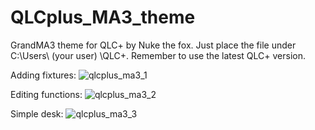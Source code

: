# QLCplus_MA3_theme
GrandMA3 theme for QLC+ by Nuke the fox.
Just place the file under C:\Users\ (your user) \QLC+\.
Remember to use the latest QLC+ version.

Adding fixtures:
![qlcplus_ma3_1](https://github.com/Nukethefox/QLCplus_MA3_theme/assets/125735099/80950b2c-341a-4e6e-baf8-9392368f696c)

Editing functions:
![qlcplus_ma3_2](https://github.com/Nukethefox/QLCplus_MA3_theme/assets/125735099/5619ee95-6fc6-4b1a-bc16-e73626415245)

Simple desk:
![qlcplus_ma3_3](https://github.com/Nukethefox/QLCplus_MA3_theme/assets/125735099/9ab34600-d2af-4352-9797-f9a9cfb4cb1c)

